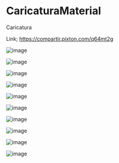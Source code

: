 # CaricaturaMaterial
Caricatura


Link; https://compartir.pixton.com/q64mt2g

![image](https://user-images.githubusercontent.com/52756461/202368646-1d276afe-feb8-4087-bcb0-8a80f8a1095a.png)


![image](https://user-images.githubusercontent.com/52756461/202368657-10652eaa-4132-4574-a008-831ffc525329.png)


![image](https://user-images.githubusercontent.com/52756461/202368666-ac0f4f19-58be-4864-9e21-e5d410301bcb.png)


![image](https://user-images.githubusercontent.com/52756461/202368678-025be153-c6d3-4278-b9a3-d82606117dbe.png)


![image](https://user-images.githubusercontent.com/52756461/202368684-98410fa8-63cc-4341-a138-02412f706fdb.png)


![image](https://user-images.githubusercontent.com/52756461/202368703-ebf12386-1345-4a6b-9917-643ac7224c83.png)


![image](https://user-images.githubusercontent.com/52756461/202368711-fb041d16-81aa-4d23-9138-4ca411302c6a.png)


![image](https://user-images.githubusercontent.com/52756461/202368726-3395f504-ff6f-4f26-8611-f1da7a6640d5.png)


![image](https://user-images.githubusercontent.com/52756461/202368738-4d7654d7-0a69-49d7-8361-1858cbdfca2d.png)


![image](https://user-images.githubusercontent.com/52756461/202368746-bcf9cef5-8029-4938-aa6f-06c209f583e3.png)
